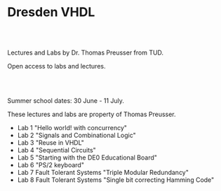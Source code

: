 <h1>Dresden VHDL</h1>
<br></br>

<p>Lectures and Labs by Dr. Thomas Preusser from TUD.</p>
<p>Open access to labs and lectures.</p>
<br></br>
<p>Summer school dates: 30 June - 11 July.</p>
<p>These lectures and labs are property of Thomas Preusser.</p>

<ul>  
  <li>Lab 1 "Hello world! with concurrency"</li>
  <li>Lab 2 "Signals and Combinational Logic"</li>
  <li>Lab 3 "Reuse in VHDL"</li>
  <li>Lab 4 "Sequential Circuits"</li>
  <li>Lab 5 "Starting with the DE0 Educational Board"</li>
  <li>Lab 6 "PS/2 keyboard"</li>
  <li>Lab 7 Fault Tolerant Systems "Triple Modular Redundancy"</li>
  <li>Lab 8 Fault Tolerant Systems "Single bit correcting Hamming Code"</li>
</ul>
